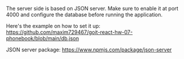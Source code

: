 The server side is based on JSON server.
Make sure to enable it at port 4000 and configure the database before running the application.

Here's the example on how to set it up:
https://github.com/maxim729467/goit-react-hw-07-phonebook/blob/main/db.json

JSON server package:
https://www.npmjs.com/package/json-server
